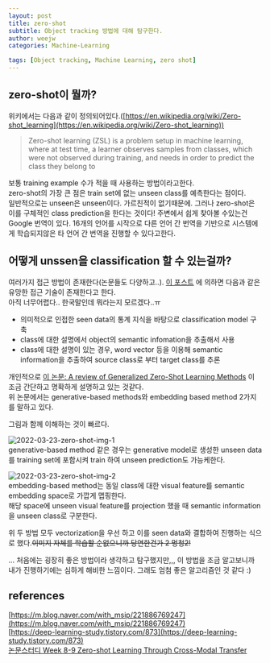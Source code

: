 ```yaml
---
layout: post
title: zero-shot
subtitle: Object tracking 방법에 대해 탐구한다. 
author: weejw
categories: Machine-Learning

tags: [Object tracking, Machine Learning, zero shot]
---
```


## zero-shot이 뭘까?
위키에서는 다음과 같이 정의되어있다.([https://en.wikipedia.org/wiki/Zero-shot_learning](https://en.wikipedia.org/wiki/Zero-shot_learning))
> Zero-shot learning (ZSL) is a problem setup in machine learning, where at test time, a learner observes samples from classes, which were not observed during training, and needs in order to predict the class they belong to


보통 training example 수가 적을 때 사용하는 방법이라고한다.<br>
zero-shot의 가장 큰 점은 train set에 없는 unseen class를 예측한다는 점이다.<br>
일반적으로는 unseen은 unseen이다. 가르친적이 없기때문에. 그러나 zero-shot은 이를 구체적인 class prediction을 한다는 것이다! 주변에서 쉽게 찾아볼 수있는건 Google 번역이 있다. 16개의 언어를 시작으로 다른 언어 간 번역을 기반으로 시스템에게 학습되지않은 타 언어 간 번역을 진행할 수 있다고한다.


## 어떻게 unssen을 classification 할 수 있는걸까?

여러가지 접근 방법이 존재한다(논문들도 다양하고..). [이 포스트](https://www.itworld.co.kr/news/145802) 에 의하면 다음과 같은 유망한 접근 기술이 존재한다고 한다.<br>
아직 너무어렵다.. 한국말인데 뭐라는지 모르겠다..ㅠ

* 의미적으로 인접한 seen data의 통계 지식을 바탕으로 classification model 구축
* class에 대한 설명에서 object의 semantic infomation을 추출해서 사용
* class에 대한 설명이 있는 경우, word vector 등을 이용해 semantic information을 추출하여 source class로 부터 target class를 추론

개인적으로 [이 논문: A review of Generalized Zero-Shot Learning Methods](https://arxiv.org/pdf/2011.08641.pdf) 이 조금 간단하고 명확하게 설명하고 있는 것같다.<br>
위 논문에서는 generative-based methods와 embedding based method 2가지를 말하고 있다.<br>

그림과 함께 이해하는 것이 빠르다.<br>


![2022-03-23-zero-shot-img-1](https://user-images.githubusercontent.com/33684393/159408264-a6b144f2-6467-4ec3-b813-bee79317f58d.png) <br>
generative-based method 같은 경우는 generative model로 생성한 unseen data를 training set에 포함시켜 train 하여 unseen prediction도 가능케한다.<br>


![2022-03-23-zero-shot-img-2](https://user-images.githubusercontent.com/33684393/159408426-61ce4ac9-2232-4b86-bf40-6d0cdc9bb305.png) <br>
embedding-based method는 동일 class에 대한 visual feature를 semantic embedding space로 가깝게 맵핑한다.<br>
해당 space에 unseen visual feature를 projection 했을 때 semantic information을 unseen class로 구분한다.

위 두 방법 모두 vectorization을 우선 하고 이를 seen data와 결합하여 진행하는 식으로 했다.~~이미지 자체를 학습할 순없으니까 당연한건가 2 멍청2!~~


... 처음에는 굉장히 좋은 방법이라 생각하고 탐구했지만,,, 이 방법을 조금 알고보니까 내가 진행하기에는 심하게 해비한 느낌이다. 그래도 엄첨 좋은 알고리즘인 것 같다 :)


## references

[https://m.blog.naver.com/with_msip/221886769247](https://m.blog.naver.com/with_msip/221886769247)<br>
[https://deep-learning-study.tistory.com/873](https://deep-learning-study.tistory.com/873)<br>
[논문스터디 Week 8-9 Zero-shot Learning Through Cross-Modal Transfer](https://velog.io/@stapers/%EB%85%BC%EB%AC%B8%EC%8A%A4%ED%84%B0%EB%94%94-Week9-10-Zero-shot-Learning-Through-Cross-Modal-Transfer)<br>

